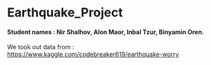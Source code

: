 # Earthquake_Project
#### Student names : Nir Shalhov, Alon Maor, Inbal Tzur, Binyamin Oren. 
We took out data from : https://www.kaggle.com/codebreaker619/earthquake-worry 
